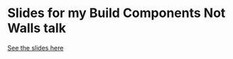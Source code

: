 # Slides for my Build Components Not Walls talk

[See the slides here](https://jagreehal.github.io/build-components-not-walls-slides/index.html)
